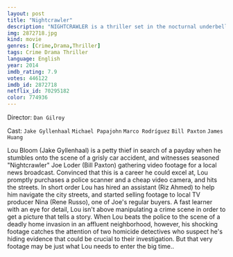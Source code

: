 ```yaml
---
layout: post
title: "Nightcrawler"
description: "NIGHTCRAWLER is a thriller set in the nocturnal underbelly of contemporary Los Angeles. Jake Gyllenhaal stars as Lou Bloom, a driven young man desperate for work who discovers the high-speed world of L.A. crime journalism. Finding a group of freelance camera crews who film crashes, fires, murder and other mayhem, Lou muscles into the cut-throat, dangerous realm of nightcrawling - where each police siren wail equals a possible windfall and victims are converted into dollars and cents. Aided by Rene Russo as Ni.."
img: 2872718.jpg
kind: movie
genres: [Crime,Drama,Thriller]
tags: Crime Drama Thriller 
language: English
year: 2014
imdb_rating: 7.9
votes: 446122
imdb_id: 2872718
netflix_id: 70295182
color: 774936
---
```

Director: `Dan Gilroy`  

Cast: `Jake Gyllenhaal` `Michael Papajohn` `Marco Rodríguez` `Bill Paxton` `James Huang` 

Lou Bloom (Jake Gyllenhaal) is a petty thief in search of a payday when he stumbles onto the scene of a grisly car accident, and witnesses seasoned "Nightcrawler" Joe Loder (Bill Paxton) gathering video footage for a local news broadcast. Convinced that this is a career he could excel at, Lou promptly purchases a police scanner and a cheap video camera, and hits the streets. In short order Lou has hired an assistant (Riz Ahmed) to help him navigate the city streets, and started selling footage to local TV producer Nina (Rene Russo), one of Joe's regular buyers. A fast learner with an eye for detail, Lou isn't above manipulating a crime scene in order to get a picture that tells a story. When Lou beats the police to the scene of a deadly home invasion in an affluent neighborhood, however, his shocking footage catches the attention of two homicide detectives who suspect he's hiding evidence that could be crucial to their investigation. But that very footage may be just what Lou needs to enter the big time..